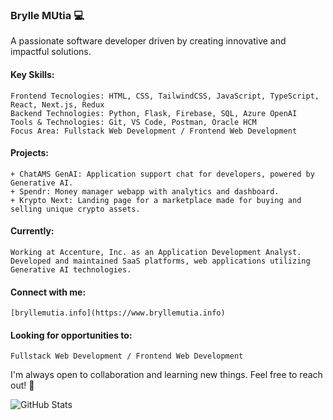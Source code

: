 ### Brylle MUtia 💻

A passionate software developer driven by creating innovative and impactful solutions.

#### Key Skills:

    Frontend Tecnologies: HTML, CSS, TailwindCSS, JavaScript, TypeScript, React, Next.js, Redux
    Backend Technologies: Python, Flask, Firebase, SQL, Azure OpenAI
    Tools & Technologies: Git, VS Code, Postman, Oracle HCM
    Focus Area: Fullstack Web Development / Frontend Web Development

#### Projects:

    + ChatAMS GenAI: Application support chat for developers, powered by Generative AI.  
    + Spendr: Money manager webapp with analytics and dashboard.
    + Krypto Next: Landing page for a marketplace made for buying and selling unique crypto assets. 

#### Currently:

    Working at Accenture, Inc. as an Application Development Analyst. 
    Developed and maintained SaaS platforms, web applications utilizing Generative AI technologies.

#### Connect with me:

    [bryllemutia.info](https://www.bryllemutia.info)

#### Looking for opportunities to:

    Fullstack Web Development / Frontend Web Development

I'm always open to collaboration and learning new things. Feel free to reach out! 👋


![GitHub Stats](https://github-readme-streak-stats.herokuapp.com/?user=bryllemutia&theme=default&hide_border=true)
